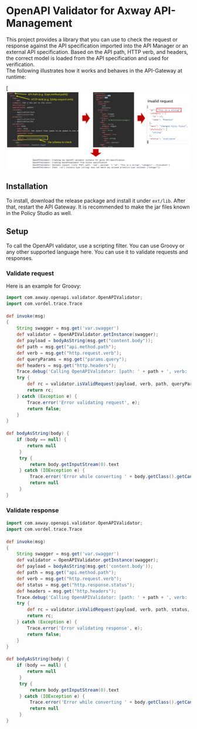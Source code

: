 # OpenAPI Validator for Axway API-Management

This project provides a library that you can use to check the request or response against the API specification imported into the API Manager or an external API specification. Based on the API path, HTTP verb, and headers, the correct model is loaded from the API specification and used for verification.  
The following illustrates how it works and behaves in the API-Gateway at runtime:  

[![OpenAPI Validation](images/openapi-validation-overview.png)

## Installation

To install, download the release package and install it under `ext/lib`. After that, restart the API Gateway. It is recommended to make the jar files known in the Policy Studio as well.

## Setup

To call the OpenAPI validator, use a scripting filter. You can use Groovy or any other supported language here. You can use it to validate requests and responses.  

### Validate request

Here is an example for Groovy:

```groovy
import com.axway.openapi.validator.OpenAPIValidator;
import com.vordel.trace.Trace

def invoke(msg)
{
    String swagger = msg.get('var.swagger')
    def validator = OpenAPIValidator.getInstance(swagger);
    def payload = bodyAsString(msg.get("content.body"));
    def path = msg.get("api.method.path");
    def verb = msg.get("http.request.verb");
    def queryParams = msg.get("params.query");
    def headers = msg.get("http.headers");
    Trace.debug('Calling OpenAPIValidator: [path: ' + path + ', verb: ' + verb + ']');
    try {
        def rc = validator.isValidRequest(payload, verb, path, queryParams, headers);
        return rc;
    } catch (Exception e) {
        Trace.error('Error validating request', e);
        return false;
    }
}

def bodyAsString(body) {
    if (body == null) {
        return null
     }
     try {
         return body.getInputStream(0).text
     } catch (IOException e) {
         Trace.error('Error while converting ' + body.getClass().getCanonicalName() + ' to java.lang.String.', e)
         return null
     }
}
```

### Validate response

```groovy
import com.axway.openapi.validator.OpenAPIValidator;
import com.vordel.trace.Trace

def invoke(msg)
{
    String swagger = msg.get('var.swagger')
    def validator = OpenAPIValidator.getInstance(swagger);
    def payload = bodyAsString(msg.get('content.body'));
    def path = msg.get("api.method.path");
    def verb = msg.get("http.request.verb");
    def status = msg.get("http.response.status");
    def headers = msg.get("http.headers");
    Trace.debug('Calling OpenAPIValidator: [path: ' + path + ', verb: ' + verb + ', status: ' + status + ']');
    try {
        def rc = validator.isValidRequest(payload, verb, path, status, headers);
        return rc;
    } catch (Exception e) {
        Trace.error('Error validating response', e);
        return false;
    }
}

def bodyAsString(body) {
    if (body == null) {
        return null
     }
     try {
         return body.getInputStream(0).text
     } catch (IOException e) {
         Trace.error('Error while converting ' + body.getClass().getCanonicalName() + ' to java.lang.String.', e)
         return null
     }
}
```
